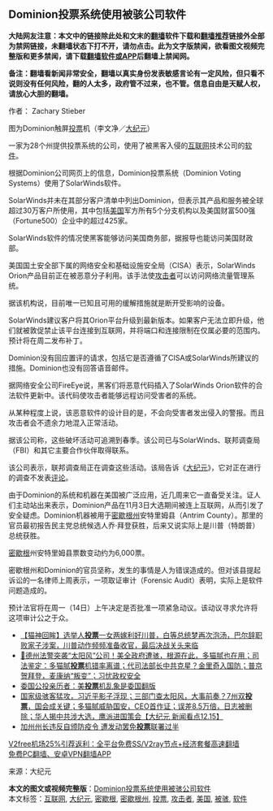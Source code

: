  <h2>Dominion投票系统使用被骇公司软件</h2> <p class="notice"><b>大陆网友注意：本文中的链接除此处和文末的<a href="https://github.com/bannedbook/fanqiang" >翻墙</a>软件下载和<a href="https://github.com/killgcd/justmysocks/blob/master/README.md">翻墙推荐</a>链接外全部为禁网链接，未翻墙状态下打不开，请勿点击。此为文字版禁闻，欲看图文视频完整版和更多禁闻，请下载<a href="https://github.com/bannedbook/fanqiang">翻墙软件或APP</a>后翻墙上禁闻网。</p><p>备注：翻墙看新闻非常安全，翻墙以真实身份发表敏感言论有一定风险，但只看不说则没有任何风险，翻的人太多，政府管不过来，也不管。信息自由是天赋人权，请放心大胆的翻墙。</b></p>  <div class="entry"> <p>作者： Zachary Stieber</p> <p id="conimg">图为Dominion触屏<a href="https://www.bannedbook.org/bnews/tag/%E6%8A%95%E7%A5%A8/" class="st_tag internal_tag" rel="tag" title="标签 投票 下的日志">投票</a>机（李文净／<a href="https://www.bannedbook.org/bnews/tag/%e5%a4%a7%e7%ba%aa%e5%85%83/" class="st_tag internal_tag" rel="tag" title="标签 大纪元 下的日志">大纪元</a>）</p> <p>一家为28个州提供投票系统的公司，使用了被黑客入侵的<a href="https://www.bannedbook.org/bnews/tag/%e4%ba%92%e8%81%94%e7%bd%91/" class="st_tag internal_tag" rel="tag" title="标签 互联网 下的日志">互联网</a>技术公司的<a href="https://www.bannedbook.org/bnews/tag/%e8%bd%af%e4%bb%b6/" class="st_tag internal_tag" rel="tag" title="标签 软件 下的日志">软件</a>。</p> <p>根据Dominion公司网页上的信息，Dominion投票系统（Dominion Voting Systems）使用了SolarWinds软件。</p> <p>SolarWinds并未在其部分客户清单中列出Dominion，但表示其产品和服务被全球超过30万客户所使用，其中包括<a href="https://www.bannedbook.org/bnews/tag/%e7%be%8e%e5%9b%bd/" class="st_tag internal_tag" rel="tag" title="标签 美国 下的日志">美国</a>军方所有5个分支机构以及美国财富500强（Fortune500）企业中的超过425家。</p> <p>SolarWinds软件的情况使黑客能够访问美国商务部，据报导也能访问美国财政部。</p>  <p>美国国土安全部下属的网络安全和基础设施安全局（CISA）表示，SolarWinds Orion产品目前正在被恶意分子利用。该手法使<a href="https://www.bannedbook.org/bnews/tag/%E6%94%BB%E5%87%BB%E8%80%85/" class="st_tag internal_tag" rel="tag" title="标签 攻击者 下的日志">攻击者</a>可以访问网络流量管理系统。</p> <p>据该机构说，目前唯一已知且可用的缓解措施就是断开受影响的设备。</p> <p>SolarWinds建议客户将其Orion平台升级到最新版本。如果客户无法立即升级，他们就被敦促禁止该平台连接到互联网，并将端口和连接限制在仅属必要的范围内。预计将在周二发布补丁。</p> <p>Dominion没有回应置评的请求，包括它是否遵循了CISA或SolarWinds所建议的措施。Dominion也没有回答语音邮件。</p> <p>据网络安全公司FireEye说，黑客们将恶意代码插入了SolarWinds Orion软件的合法软件更新中。该代码使攻击者能够远程访问受害者的系统。</p> <p>从某种程度上说，该恶意软件的设计目的是，不会向受害者发出侵入的警报。而且攻击者会不遗余力地混入正常活动。</p>  <p>据该公司称，这些破坏活动可追溯到春季。该公司已与SolarWinds、联邦调查局（FBI）和其它主要合作伙伴取得联系。</p> <p>该公司表示，联邦调查局正在调查这些活动。该局告诉《<span class='wp_keywordlink_affiliate'><a href="http://www.epochtimes.com/" title="大纪元" target="_blank">大纪元</a></span>》，它对正在进行的调查不发表<span class='wp_keywordlink_affiliate'><a href="https://www.bannedbook.org/bnews/comments/" title="新闻评论" target="_blank">评论</a></span>。</p> <p>由于Dominion的系统和机器在美国被广泛应用，近几周来它一直备受关注。证人们主动站出来表示，Dominion产品在11月3日大选期间被连上互联网，从而引发了安全疑虑。Dominion机器被用于<a href="https://www.bannedbook.org/bnews/tag/%E5%AF%86%E6%AD%87%E6%A0%B9%E5%B7%9E/" class="st_tag internal_tag" rel="tag" title="标签 密歇根州 下的日志">密歇根州</a>安特里姆县（Antrim County）。那里的官员最初报告民主党总统候选人乔·拜登获胜，后来又说实际上是川普（特朗普）总统获胜。</p> <p><a href="https://www.bannedbook.org/bnews/tag/%E5%AF%86%E6%AD%87%E6%A0%B9/" class="st_tag internal_tag" rel="tag" title="标签 密歇根 下的日志">密歇根</a>州安特里姆县票数变动约为6,000票。</p> <p>密歇根州和Dominion的官员坚称，发生的事情是人为错误造成的。但对该县提起诉讼的一名律师上周表示，一项取证审计（Forensic Audit）表明，实际上是软件问题造成的。</p> <p>预计法官将在周一（14日）上午决定是否批准一项紧急动议。该动议寻求允许将这项审计公之于众。</p>  <ul class='op-related-articles' title='相关阅读'> <li><a href='https://www.bannedbook.org/bnews/bannedvideo/20201216/1448761.html' target='_blank'>【猫神回眸】选举人<b>投票</b>一女两嫁利好川普，白等总统梦再次泡汤，巴尔辞职败家子涉案，川普动作频频准备收官，最后决战关头来临</a></li> <li><a href='https://www.bannedbook.org/bnews/bannedvideo/20201216/1448739.html' target='_blank'>🎯德州法警突袭“太阳风”公司！美全政府遭骇，根源在此，多猫腻也在用；司法鉴定：多猫腻<b>投票</b>机错率离谱；代司法部长中共克星？金里奇入国防；普京贺拜登，麦康纳“叛变”；习忧政权安全</a></li> <li><a href='https://www.bannedbook.org/bnews/cnnews/20201216/1448603.html' target='_blank'>委国公投亲历者：美<b>投票</b>机乱象是委国翻版</a></li> <li><a href='https://www.bannedbook.org/bnews/bannedvideo/20201216/1448582.html' target='_blank'>国家级骇客猛攻，习近平影子浮现；三部门查太阳风，大事前奏？7州双<b>投票</b>，国会成关键；多猫腻威胁国安，CEO首作证；误差8.5万倍，日志被删除；华人揭中共涉大选，鹰派进国策会【大纪元 新闻看点12.15】</a></li> <li><a href='https://www.bannedbook.org/bnews/cnnews/20201216/1448520.html' target='_blank'>加州州长违反自颁防疫令 遭发动罢免<b>投票</b>联署过半</a></li> </ul> <p class="texttj"> <a href="https://github.com/bannedbook/fanqiang/wiki/V2ray%E6%9C%BA%E5%9C%BA" target="_blank">V2free机场25%引荐返利：全平台免费SS/V2ray节点+经济套餐高速翻墙</a><br/> <a href="https://github.com/bannedbook/fanqiang/wiki/%E7%A6%81%E9%97%BB%E7%BD%91%E5%AE%89%E5%8D%93%E7%BF%BB%E5%A2%99%E6%96%B0%E9%97%BBAPP" target="_blank">免费PC翻墙、安卓VPN翻墙APP</a></p><p> 来源：大纪元 </p><a name='sharetosocial'></a>       <div><b>本文的图文或视频完整版</b>：<a href='https://www.bannedbook.org/bnews/cbnews/20201216/1448800.html'>Dominion投票系统使用被骇公司软件</a></div>  </div><!--END ENTRY--> <div class="postfooter"> <div>本文标签：<a href="https://www.bannedbook.org/bnews/tag/%e4%ba%92%e8%81%94%e7%bd%91/" rel="tag">互联网</a>, <a href="https://www.bannedbook.org/bnews/tag/%e5%a4%a7%e7%ba%aa%e5%85%83/" rel="tag">大纪元</a>, <a href="https://www.bannedbook.org/bnews/tag/%E5%AF%86%E6%AD%87%E6%A0%B9/" rel="tag">密歇根</a>, <a href="https://www.bannedbook.org/bnews/tag/%E5%AF%86%E6%AD%87%E6%A0%B9%E5%B7%9E/" rel="tag">密歇根州</a>, <a href="https://www.bannedbook.org/bnews/tag/%E6%8A%95%E7%A5%A8/" rel="tag">投票</a>, <a href="https://www.bannedbook.org/bnews/tag/%E6%94%BB%E5%87%BB%E8%80%85/" rel="tag">攻击者</a>, <a href="https://www.bannedbook.org/bnews/tag/%e7%be%8e%e5%9b%bd/" rel="tag">美国</a>, <a href="https://www.bannedbook.org/bnews/tag/%E8%A2%AB%E9%AA%87/" rel="tag">被骇</a>, <a href="https://www.bannedbook.org/bnews/tag/%e8%bd%af%e4%bb%b6/" rel="tag">软件</a></div>  </div><!--END POSTFOOTER--> 
